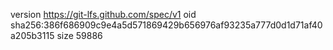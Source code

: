 version https://git-lfs.github.com/spec/v1
oid sha256:386f686909c9e4a5d571869429b656976af93235a777d0d1d71af40a205b3115
size 59886

